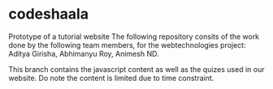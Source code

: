 # codeshaala
Prototype of a tutorial website
The following repository consits of the work done by the following team members, for the webtechnologies project:
Aditya Girisha,
Abhimanyu Roy,
Animesh ND. 

This branch contains the javascript content as well as the quizes used in our website. Do note the content is limited due to time constraint.
